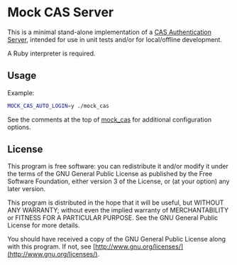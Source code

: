 # Mock CAS Server

This is a minimal stand-alone implementation of a [CAS Authentication Server](https://apereo.github.io/cas/index.html), intended for use in unit tests and/or for local/offline development.

A Ruby interpreter is required.

## Usage

Example:
```bash
MOCK_CAS_AUTO_LOGIN=y ./mock_cas
```

See the comments at the top of [mock_cas](mock_cas) for additional configuration options.

## License

This program is free software: you can redistribute it and/or modify
it under the terms of the GNU General Public License as published by
the Free Software Foundation, either version 3 of the License, or
(at your option) any later version.

This program is distributed in the hope that it will be useful,
but WITHOUT ANY WARRANTY; without even the implied warranty of
MERCHANTABILITY or FITNESS FOR A PARTICULAR PURPOSE.  See the
GNU General Public License for more details.

You should have received a copy of the GNU General Public License
along with this program.  If not, see [http://www.gnu.org/licenses/](http://www.gnu.org/licenses/).
